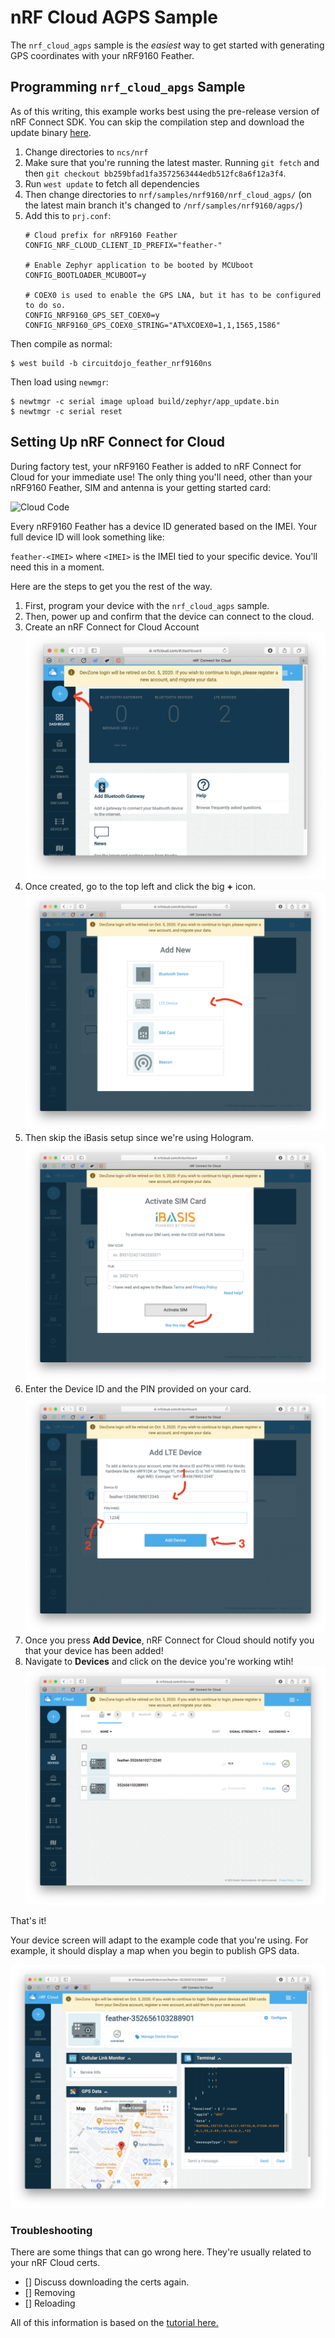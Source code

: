 # nRF Cloud AGPS Sample

The `nrf_cloud_agps` sample is the *easiest* way to get started with generating GPS coordinates with your nRF9160 Feather.

## Programming `nrf_cloud_apgs` **Sample**

As of this writing, this example works best using the pre-release version of nRF Connect SDK. You can skip the compilation step and download the update binary [here](files/nrf_cloud_agps_bb259bf.bin).

1. Change directories to `ncs/nrf`
1. Make sure that you're running the latest master. Running `git fetch` and then  `git checkout bb259bfad1fa3572563444edb512fc8a6f12a3f4`.
1. Run `west update` to fetch all dependencies
1. Then change directories to `nrf/samples/nrf9160/nrf_cloud_agps/` (on the latest main branch it's changed to `/nrf/samples/nrf9160/agps/`)
1. Add this to `prj.conf`:
   ```
   # Cloud prefix for nRF9160 Feather
   CONFIG_NRF_CLOUD_CLIENT_ID_PREFIX="feather-"

   # Enable Zephyr application to be booted by MCUboot
   CONFIG_BOOTLOADER_MCUBOOT=y

   # COEX0 is used to enable the GPS LNA, but it has to be configured to do so.
   CONFIG_NRF9160_GPS_SET_COEX0=y
   CONFIG_NRF9160_GPS_COEX0_STRING="AT%XCOEX0=1,1,1565,1586"
   ```

Then compile as normal:

```
$ west build -b circuitdojo_feather_nrf9160ns
```

Then load using `newmgr`:

```
$ newtmgr -c serial image upload build/zephyr/app_update.bin
$ newtmgr -c serial reset
```

## Setting Up nRF Connect for Cloud

During factory test, your nRF9160 Feather is added to nRF Connect for Cloud for your immediate use! The only thing you'll need, other than your nRF9160 Feather, SIM and antenna is your getting started card:

![Cloud Code](/img/agps-sample/nrf-cloud-code.jpg)

Every nRF9160 Feather has a device ID generated based on the IMEI. Your full device ID will look something like:

`feather-<IMEI>` where `<IMEI>` is the IMEI tied to your specific device. You'll need this in a moment.

Here are the steps to get you the rest of the way.

1. First, program your device with the `nrf_cloud_agps` sample.
1. Then, power up and confirm that the device can connect to the cloud.
1. Create an nRF Connect for Cloud Account
   ![Add new device](img/agps-sample/add-new-device.png)
1. Once created, go to the top left and click the big **+** icon.
   ![Add LTE device](img/agps-sample/add-lte-device.png)
1. Then skip the iBasis setup since we're using Hologram.
   ![Skip iBasis](img/agps-sample/skip-ibasis-setup.png)
1. Enter the Device ID and the PIN provided on your card.
   ![Enter device ID and pin](img/agps-sample/enter-device-id-and-pin.png)
1. Once you press **Add Device**, nRF Connect for Cloud should notify you that your device has been added!
1. Navigate to **Devices** and click on the device you're working wtih!
   ![Devices](img/agps-sample/devices.png)

That's it!

Your device screen will adapt to the example code that you're using. For example, it should display a map when you begin to publish GPS data.

![nRF Connect for Cloud Screenshot with map](img/agps-sample/nrf-cloud-screenshot.png)

### Troubleshooting

There are some things that can go wrong here. They're usually related to your nRF Cloud certs.

- [] Discuss downloading the certs again.
- [] Removing
- [] Reloading

All of this information is based on the [tutorial here.](https://infocenter.nordicsemi.com/index.jsp?topic=%2Fug_nrf91_dk_gsg%2FUG%2Fnrf91_DK_gsg%2Fupdating_certificates.html)

